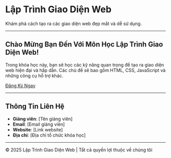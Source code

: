 # Lập Trình Giao Diện Web

Khám phá cách tạo ra các giao diện web đẹp mắt và dễ sử dụng.

---

## Chào Mừng Bạn Đến Với Môn Học Lập Trình Giao Diện Web!

Trong khóa học này, bạn sẽ học các kỹ năng quan trọng để tạo ra giao diện web hiện đại và hấp dẫn. Các chủ đề sẽ bao gồm HTML, CSS, JavaScript và những công cụ hỗ trợ khác.

[Đăng Ký Ngay](#registration)

---

## Thông Tin Liên Hệ

- **Giảng viên**: [Tên giảng viên]
- **Email**: [Email giảng viên]
- **Website**: [Link website]
- **Địa chỉ**: [Địa chỉ tổ chức khóa học]

---

© 2025 Lập Trình Giao Diện Web | Tất cả quyền lợi thuộc về chúng tôi
